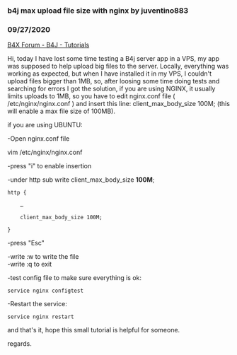 ### b4j max upload file size with nginx by juventino883
### 09/27/2020
[B4X Forum - B4J - Tutorials](https://www.b4x.com/android/forum/threads/122807/)

Hi, today I have lost some time testing a B4j server app in a VPS, my app was supposed to help upload big files to the server. Locally, everything was working as expected, but when I have installed it in my VPS, I couldn't upload files bigger than 1MB, so, after loosing some time doing tests and searching for errors I got the solution, if you are using NGINX, it usually limits uploads to 1MB, so you have to edit nginx.conf file ( /etc/nginx/nginx.conf ) and insert this line: client\_max\_body\_size 100M; (this will enable a max file size of 100MB).  
  
if you are using UBUNTU:  
  
-Open nginx.conf file  
  
vim /etc/nginx/nginx.conf  
  
-press "i" to enable insertion  
  
-under http sub write client\_max\_body\_size **100M**;  
  

```B4X
http {  
  
    …  
  
    client_max_body_size 100M;  
  
}
```

  
  
-press "Esc"  
  
-write :w to write the file  
-write :q to exit  
  
-test config file to make sure everything is ok:  
  

```B4X
service nginx configtest
```

  
  
-Restart the service:  
  

```B4X
service nginx restart
```

  
  
and that's it, hope this small tutorial is helpful for someone.  
  
regards.